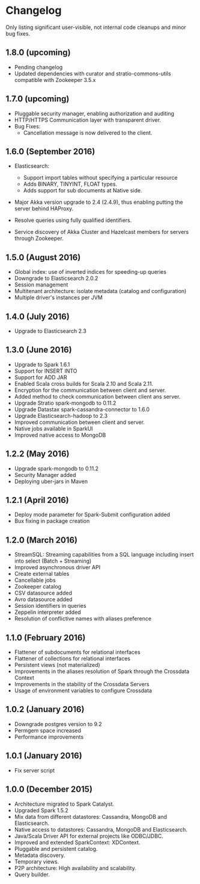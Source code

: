 # Changelog

Only listing significant user-visible, not internal code cleanups and minor bug fixes. 

## 1.8.0 (upcoming)

* Pending changelog
* Updated dependencies with curator and stratio-commons-utils compatible with Zookeeper 3.5.x

## 1.7.0 (upcoming)

* Pluggable security manager, enabling authorization and auditing
* HTTP/HTTPS Communication layer with transparent driver.
* Bug Fixes:
    * Cancellation message is now delivered to the client.

## 1.6.0 (September 2016)

* Elasticsearch: 
    * Support import tables without specifying a particular resource
    * Adds BINARY, TINYINT, FLOAT types.
    * Adds support for sub documents at Native side.
    
* Major Akka version upgrade to 2.4 (2.4.9), thus enabling putting the server behind HAProxy. 
* Resolve queries using fully qualified identifiers.
* Service discovery of Akka Cluster and Hazelcast members for servers through Zookeeper.

## 1.5.0 (August 2016)

* Global index: use of inverted indices for speeding-up queries
* Downgrade to Elasticsearch 2.0.2
* Session management
* Multitenant architecture: isolate metadata (catalog and configuration)
* Multiple driver's instances per JVM

## 1.4.0 (July 2016)

* Upgrade to Elasticsearch 2.3

## 1.3.0 (June 2016)

* Upgrade to Spark 1.6.1
* Support for INSERT INTO
* Support for ADD JAR
* Enabled Scala cross builds for Scala 2.10 and Scala 2.11.
* Encryption for the communication between client and server.
* Added method to check communication between client ans server.
* Upgrade Stratio spark-mongodb to 0.11.2
* Upgrade Datastax spark-cassandra-connector to 1.6.0
* Upgrade Elasticsearch-hadoop to 2.3
* Improved communication between client and server.
* Native jobs available in SparkUI
* Improved native access to MongoDB

## 1.2.2 (May 2016)
* Upgrade spark-mongodb to 0.11.2
* Security Manager added
* Deploying uber-jars in Maven

## 1.2.1 (April 2016)
* Deploy mode parameter for Spark-Submit configuration added
* Bux fixing in package creation

## 1.2.0 (March 2016)
* StreamSQL: Streaming capabilities from a SQL language including insert into select (Batch + Streaming)
* Improved asynchronous driver API
* Create external tables
* Cancellable jobs
* Zookeeper catalog
* CSV datasource added
* Avro datasource added
* Session identifiers in queries
* Zeppelin interpreter added
* Resolution of conflictive names with aliases preference

## 1.1.0 (February 2016)
* Flattener of subdocuments for relational interfaces 
* Flattener of collections for relational interfaces
* Persistent views (not materialized)
* Improvements in the aliases resolution of Spark through the Crossdata Context
* Improvements in the stability of the Crossdata Servers
* Usage of environment variables to configure Crossdata

## 1.0.2 (January 2016)
* Downgrade postgres version to 9.2
* Permgem space increased
* Performance improvements

## 1.0.1 (January 2016)
* Fix server script

## 1.0.0 (December 2015)

* Architecture migrated to Spark Catalyst.
* Upgraded Spark 1.5.2
* Mix data from different datastores: Cassandra, MongoDB and Elasticsearch.
* Native access to datastores: Cassandra, MongoDB and Elasticsearch.
* Java/Scala Driver API for external projects like ODBC/JDBC.
* Improved and extended SparkContext: XDContext.
* Pluggable and persistent catalog.
* Metadata discovery.
* Temporary views.
* P2P architecture: High availability and scalability.
* Query builder.